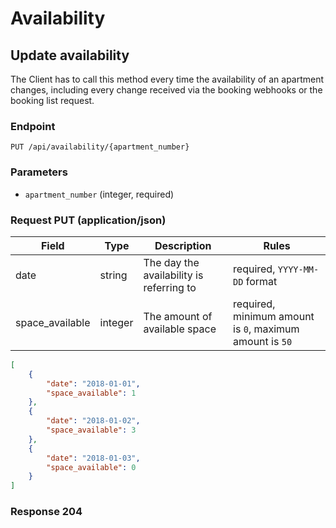 # Availability

## Update availability

The Client has to call this method every time the availability of an 
apartment changes, including every change received via the booking 
webhooks or the booking list request.

### Endpoint
```
PUT /api/availability/{apartment_number}
```

### Parameters
- `apartment_number` (integer, required)

### Request PUT (application/json)

Field | Type | Description | Rules
------|------|-------------|------
date | string | The day the availability is referring to | required, `YYYY-MM-DD` format
space_available | integer | The amount of available space | required, minimum amount is `0`, maximum amount is `50`

```json
[
    {
        "date": "2018-01-01",
        "space_available": 1
    },
    {
        "date": "2018-01-02",
        "space_available": 3
    },
    {
        "date": "2018-01-03",
        "space_available": 0
    }
]
```

### Response 204